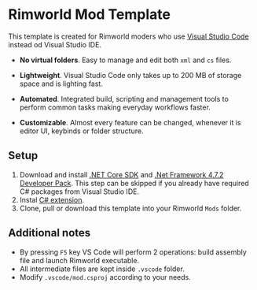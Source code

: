 # Rimworld Mod Template

This template is created for Rimworld moders who use [Visual Studio Code](https://code.visualstudio.com/) instead od Visual Studio IDE.

* __No virtual folders__. Easy to manage and edit both `xml` and `cs` files.

* __Lightweight__. Visual Studio Code only takes up to 200 MB of storage space and is lighting fast.

* __Automated__. Integrated build, scripting and management tools to perform common tasks making everyday workflows faster.

* __Customizable__. Almost every feature can be changed, whenever it is editor UI, keybinds or folder structure.

## Setup
1. Download and install [.NET Core SDK](https://dotnet.microsoft.com/download/dotnet-core) and [.Net Framework 4.7.2 Developer Pack]( https://dotnet.microsoft.com/download/dotnet-framework/net472). This step can be skipped if you already have required C# packages from Visual Studio IDE.
2. Instal [C# extension](https://marketplace.visualstudio.com/items?itemName=ms-dotnettools.csharp).
3. Clone, pull or download this template into your Rimworld `Mods` folder.

## Additional notes
* By pressing `F5` key VS Code will perform 2 operations: build assembly file and launch Rimworld executable. 
* All intermediate files are kept inside `.vscode` folder.
* Modify `.vscode/mod.csproj` according to your needs.
 
